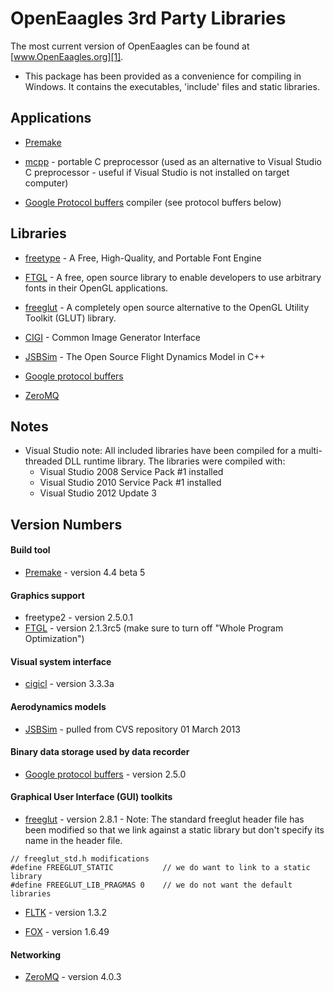 
OpenEaagles 3rd Party Libraries
===============================

The most current version of OpenEaagles can be found at [www.OpenEaagles.org][1].

* This package has been provided as a convenience for compiling in Windows. It contains the executables, 'include' files and static libraries.

Applications
------------

* [Premake]

* [mcpp] - portable C preprocessor (used as an alternative to Visual Studio C preprocessor - useful if Visual Studio is not installed on target computer)

* [Google Protocol buffers] compiler (see protocol buffers below)

Libraries
---------

* [freetype] - A Free, High-Quality, and Portable Font Engine

* [FTGL] - A free, open source library to enable developers to use arbitrary fonts in their OpenGL applications.

* [freeglut] - A completely open source alternative to the OpenGL Utility Toolkit (GLUT) library.

* [CIGI] - Common Image Generator Interface

* [JSBSim] - The Open Source Flight Dynamics Model in C++

* [Google protocol buffers]

* [ZeroMQ]

Notes
-----

* Visual Studio note: All included libraries have been compiled for a multi-threaded DLL runtime library.  The libraries were compiled with:
   * Visual Studio 2008 Service Pack #1 installed
   * Visual Studio 2010 Service Pack #1 installed
   * Visual Studio 2012 Update 3

Version Numbers
---------------

#### Build tool
* [Premake] - version 4.4 beta 5

#### Graphics support
* freetype2 - version 2.5.0.1
* [FTGL] - version 2.1.3rc5 (make sure to turn off "Whole Program Optimization")

#### Visual system interface
* [cigicl] - version 3.3.3a

#### Aerodynamics models
* [JSBSim] - pulled from CVS repository 01 March 2013

#### Binary data storage used by data recorder
* [Google protocol buffers] - version 2.5.0

#### Graphical User Interface (GUI) toolkits
* [freeglut] - version 2.8.1 - Note: The standard freeglut header file has been modified so that we link against a static library but don't specify its name in the header file.

```
// freeglut_std.h modifications
#define FREEGLUT_STATIC           // we do want to link to a static library
#define FREEGLUT_LIB_PRAGMAS 0    // we do not want the default libraries
```

* [FLTK] - version 1.3.2

* [FOX] - version 1.6.49

#### Networking
* [ZeroMQ] - version 4.0.3

[1]: http://www.OpenEaagles.org
[Premake]: http://industriousone.com/premake
[mcpp]: http://mcpp.sourceforge.net/
[freetype]: http://www.freetype.org/
[FTGL]: http://homepages.paradise.net.nz/henryj
[freeglut]: http://freeglut.sourceforge.net
[CIGI]: http://cigi.sourceforge.net/index.php
[cigicl]: http://cigi.sourceforge.net/index.php
[JSBSIM]: http://www.jsbsim.org
[Google protocol buffers]: http://code.google.com/p/protobuf/
[ZeroMQ]: http://zeromq.org/
[FLTK]: http://www.fltk.org/
[FOX]: http://www.fox-toolkit.org/





